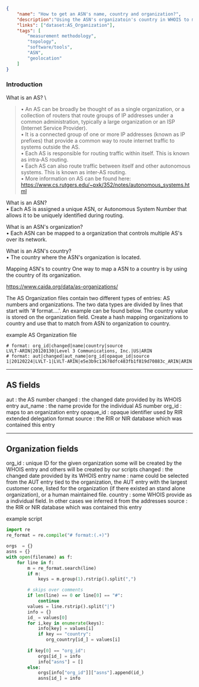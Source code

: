 ~~~json
{
    "name": "How to get an ASN's name, country and organization?",
    "description":"Using the ASN's organizatoin's country in WHOIS to map an ASN to the country of it's headquarters.",
    "links": ["dataset:AS_Organization"],
    "tags": [
        "measurement methodology",
        "topology",
        "software/tools",
        "ASN",
        "geolocation"
    ]
}
~~~
### Introduction ###

What is an AS? \
 > • An AS can be broadly be thought of as a single organization, or a collection of routers that route groups of IP addresses under a common administration, typically a large organization or an ISP (Internet Service Provider). \
 • It is a connected group of one or more IP addresses (known as IP prefixes) that provide a common way to route internet traffic to systems outside the AS.\
 • Each AS is responsible for routing traffic within itself. This is known as intra-AS routing. \
 • Each AS can also route traffic between itself and other autonomous systems. This is known as inter-AS routing. \
 • More information on AS can be found here: https://www.cs.rutgers.edu/~pxk/352/notes/autonomous_systems.html 

What is an ASN? \
    • Each AS is assigned a unique ASN, or Autonomous System Number that allows it to be uniquely identified during routing.

What is an ASN's organization? \
    • Each ASN can be mapped to a organization that controls multiple AS's over its network. 

What is an ASN's country? \
    • The country where the ASN's organization is located. 

Mapping ASN's to country 
One way to map a ASN to a country is by using the country of its organization. 

https://www.caida.org/data/as-organizations/

The AS Organization files contain two different types of entries: AS numbers and
organizations. The two data types are divided by lines that start with
'# format....'. An example can be found below.  The country value is stored on the organization
field.  Create a hash mapping organizations to country and use that to match from ASN to 
organization to country.

example AS Organization file
~~~
# format: org_id|changed|name|country|source
LVLT-ARIN|20120130|Level 3 Communications, Inc.|US|ARIN
# format: aut|changed|aut_name|org_id|opaque_id|source
1|20120224|LVLT-1|LVLT-ARIN|e5e3b9c13678dfc483fb1f819d70883c_ARIN|ARIN
~~~
----------
AS fields
----------
aut     : the AS number
changed : the changed date provided by its WHOIS entry
aut_name    : the name provide for the individual AS number
org_id  : maps to an organization entry
opaque_id   : opaque identifier used by RIR extended delegation format
source  : the RIR or NIR database which was contained this entry

--------------------
Organization fields
--------------------
org_id  : unique ID for the given organization
           some will be created by the WHOIS entry and others will be
           created by our scripts
changed : the changed date provided by its WHOIS entry
name    : name could be selected from the AUT entry tied to the
           organization, the AUT entry with the largest customer cone,
          listed for the organization (if there existed an stand alone
           organization), or a human maintained file.
country : some WHOIS provide as a individual field. In other cases
           we inferred it from the addresses
source  : the RIR or NIR database which was contained this entry


example script
~~~python
import re
re_format = re.compile("# format:(.+)")

orgs  = {}
asns = {}
with open(filename) as f:
    for line in f:
        m = re_format.search(line)
        if m:
            keys = m.group(1).rstrip().split(",")

        # skips over comments
        if len(line) == 0 or line[0] == "#":
            continue
        values = line.rstrip().split("|")
        info = {}
        id_ = values[0]
        for i,key in enumerate(keys):
            info[key] = values[i]
            if key == "country":
               org_country[id_] = values[i]
       
        if key[0] == "org_id":
            orgs[id_] = info
            info["asns"] = []
        else:
            orgs[info["org_id"]]["asns"].append(id_)
            asns[id_] = info
~~~
